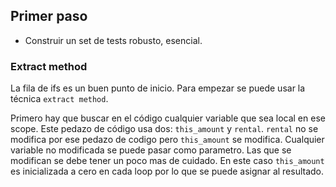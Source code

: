 ## Primer paso

* Construir un set de tests robusto, esencial.

### Extract method

La fila de ifs es un buen punto de inicio. Para empezar se puede usar la
técnica `extract method`.

Primero hay que buscar en el código cualquier variable que sea local en ese
scope. Este pedazo de código usa dos: `this_amount` y `rental`. `rental` no
se modifica por ese pedazo de codigo pero `this_amount` se modifica. Cualquier
variable no modificada se puede pasar como parametro. Las que se modifican se
debe tener un poco mas de cuidado. En este caso `this_amount` es inicializada a 
cero en cada loop por lo que se puede asignar al resultado. 

